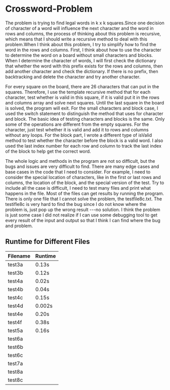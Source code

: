 # Crossword-Problem
  
  
  The problem is trying to find legal words in k x k squares.Since one decision of character of a word will influence the next character and the word in rows and columns, the process of thinking about this problem is recursive, which means that I should write a recursive method to deal with this problem.When I think about this problem, I try to simplify how to find the word in the rows and columns. First, I think about how to use the character to determine the word on a board without small characters and blocks. When I determine the character of words, I will first check the dictionary that whether the word with this prefix exists for the rows and columns, then add another character and check the dictionary. If there is no prefix, then backtracking and delete the character and try another character. 
	
  For every square on the board, there are 26 characters that can put in the squares. Therefore, I use the template recursive method that for each character, test whether is valid in this square, if it is valid put it in the rows and columns array and solve next squares. Until the last square in the board is solved, the program will exit. For the small characters and block case, I used the switch statement to distinguish the method that uses for character and block. The basic idea of testing characters and blocks is the same. Only some of the operations are different from the empty squares. For the character, just test whether it is valid and add it to rows and columns without any loops. For the block part, I wrote a different type of isValid method to test whether the character before the block is a valid word. I also used the last index number for each row and column to track the last index of the block to help get the correct word.

  The whole logic and methods in the program are not so difficult, but the bugs and issues are very difficult to find. There are many edge cases and base cases in the code that I need to consider. For example, I need to consider the special location of characters, like in the first or last rows and columns, the location of the block, and the special version of the test. Try to include all the case is difficult, I need to test many files and print what happens in the file. Most of the files can get results by running the program. There is only one file that I cannot solve the problem, the testfile8c.txt. The testifle8c is very hard to find the bug since I do not know where the problem is, just pop up the wrong result ---no solution. I think the problem is just some case I did not realize if I can use some debugging tool to get every result of the input and output so that I think I can find where the bug and problem.
  
  ## Runtime for Different Files
  
  Filename|Runtime
  --------|-------
  test3a| 0.13s
  test3b| 0.12s
  test4a| 0.02s
  test4b| 0.04s
  test4c| 0.15s
  test4d| 0.002s
  test4e| 0.20s
  test4f| 0.38s
  test5a| 0.16s
  test6a|
  test6b|
  test6c|
  test7a|
  test8a|
  test8c|
  
  
  
  
